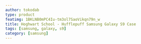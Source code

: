 ```yaml
---
author: tokodab
type: product
featimg: 1BKLNB0mPC4Iu-tm3ol7SaoVikqn79n_w
title: Hoghwart School - Hufflepuff Samsung Galaxy S9 Case
tags: [samsung, galaxy, s9]
category: [samsung]
---
```

